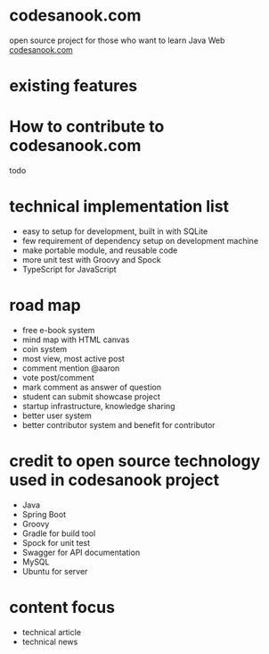 # codesanook.com

open source project for those who want to learn Java Web
[codesanook.com](http://codesanook.com)

# existing features

# How to contribute to codesanook.com
todo

# technical implementation list
* easy to setup for development, built in with SQLite
* few requirement of dependency setup on development machine
* make portable module, and reusable code
* more unit test with Groovy and Spock
* TypeScript for JavaScript


# road map
* free e-book system
* mind map with HTML canvas
* coin system
* most view, most active post
* comment mention @aaron
* vote post/comment
* mark comment as answer of question
* student can submit showcase project
* startup infrastructure, knowledge sharing
* better user system
* better contributor system and benefit for contributor


# credit to open source technology used in codesanook project
* Java
* Spring Boot
* Groovy 
* Gradle for build tool
* Spock for unit test
* Swagger for API documentation
* MySQL
* Ubuntu for server


# content focus
* technical article
* technical news

 
